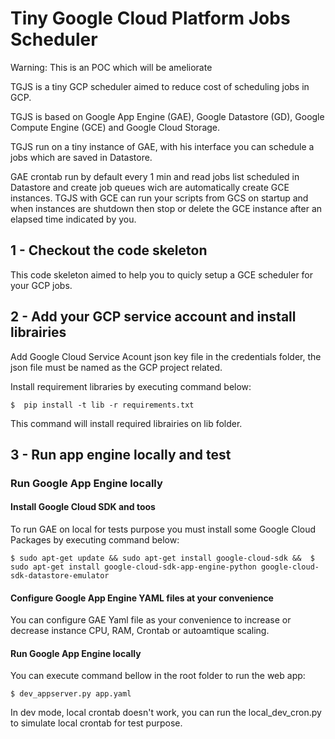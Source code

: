 # Tiny Google Cloud Platform Jobs Scheduler

Warning: This is an POC which will be ameliorate

TGJS is a tiny GCP scheduler aimed to reduce cost of scheduling jobs in GCP.

TGJS is based on Google App Engine (GAE), Google Datastore (GD), Google Compute Engine (GCE) and Google Cloud Storage.

TGJS run on a tiny instance of GAE, with his interface you can schedule a jobs which are saved in Datastore. 

GAE crontab run by default every 1 min and read jobs list scheduled in Datastore and create job queues wich are automatically create GCE instances. TGJS with GCE can run your scripts from GCS on startup and when instances are shutdown  then stop or delete the GCE instance after an elapsed time indicated by you.


## 1 - Checkout the code skeleton

This code skeleton aimed to help you to quicly setup a GCE scheduler for your GCP jobs.

## 2 - Add your GCP service account and install librairies

Add Google Cloud Service Acount json key file in the credentials folder, the json file must be named as the GCP project related.

Install requirement libraries by executing command below:

```
$  pip install -t lib -r requirements.txt
```

This command will install required librairies on lib folder.

## 3 - Run app engine locally and test

### Run Google App Engine locally

#### Install Google Cloud SDK and toos

To run GAE on local for tests purpose you must install some Google Cloud Packages by executing command below:

```
$ sudo apt-get update && sudo apt-get install google-cloud-sdk &&  $ sudo apt-get install google-cloud-sdk-app-engine-python google-cloud-sdk-datastore-emulator 
```

#### Configure Google App Engine YAML files at your convenience

You can configure GAE Yaml file as your convenience to increase or decrease instance CPU, RAM, Crontab or autoamtique scaling.

#### Run Google App Engine locally

You can execute command bellow in the root folder to run the web app:

```
$ dev_appserver.py app.yaml 
```

In dev mode, local crontab doesn't work, you can run the local_dev_cron.py to simulate local crontab for test purpose.







